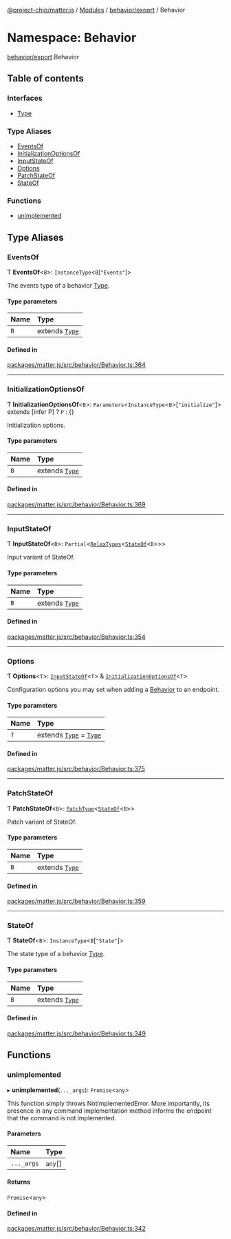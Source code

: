 [@project-chip/matter.js](../README.md) / [Modules](../modules.md) / [behavior/export](behavior_export.md) / Behavior

# Namespace: Behavior

[behavior/export](behavior_export.md).Behavior

## Table of contents

### Interfaces

- [Type](../interfaces/behavior_export.Behavior.Type.md)

### Type Aliases

- [EventsOf](behavior_export.Behavior.md#eventsof)
- [InitializationOptionsOf](behavior_export.Behavior.md#initializationoptionsof)
- [InputStateOf](behavior_export.Behavior.md#inputstateof)
- [Options](behavior_export.Behavior.md#options)
- [PatchStateOf](behavior_export.Behavior.md#patchstateof)
- [StateOf](behavior_export.Behavior.md#stateof)

### Functions

- [unimplemented](behavior_export.Behavior.md#unimplemented)

## Type Aliases

### EventsOf

Ƭ **EventsOf**\<`B`\>: `InstanceType`\<`B`[``"Events"``]\>

The events type of a behavior [Type](../interfaces/behavior_export.Behavior.Type.md).

#### Type parameters

| Name | Type |
| :------ | :------ |
| `B` | extends [`Type`](../interfaces/behavior_export.Behavior.Type.md) |

#### Defined in

[packages/matter.js/src/behavior/Behavior.ts:364](https://github.com/project-chip/matter.js/blob/c0d55745d5279e16fdfaa7d2c564daa31e19c627/packages/matter.js/src/behavior/Behavior.ts#L364)

___

### InitializationOptionsOf

Ƭ **InitializationOptionsOf**\<`B`\>: `Parameters`\<`InstanceType`\<`B`\>[``"initialize"``]\> extends [infer P] ? `P` : {}

Initialization options.

#### Type parameters

| Name | Type |
| :------ | :------ |
| `B` | extends [`Type`](../interfaces/behavior_export.Behavior.Type.md) |

#### Defined in

[packages/matter.js/src/behavior/Behavior.ts:369](https://github.com/project-chip/matter.js/blob/c0d55745d5279e16fdfaa7d2c564daa31e19c627/packages/matter.js/src/behavior/Behavior.ts#L369)

___

### InputStateOf

Ƭ **InputStateOf**\<`B`\>: `Partial`\<[`RelaxTypes`](cluster_export.ClusterType.md#relaxtypes)\<[`StateOf`](behavior_export.Behavior.md#stateof)\<`B`\>\>\>

Input variant of StateOf.

#### Type parameters

| Name | Type |
| :------ | :------ |
| `B` | extends [`Type`](../interfaces/behavior_export.Behavior.Type.md) |

#### Defined in

[packages/matter.js/src/behavior/Behavior.ts:354](https://github.com/project-chip/matter.js/blob/c0d55745d5279e16fdfaa7d2c564daa31e19c627/packages/matter.js/src/behavior/Behavior.ts#L354)

___

### Options

Ƭ **Options**\<`T`\>: [`InputStateOf`](behavior_export.Behavior.md#inputstateof)\<`T`\> & [`InitializationOptionsOf`](behavior_export.Behavior.md#initializationoptionsof)\<`T`\>

Configuration options you may set when adding a [Behavior](../classes/behavior_export.Behavior-1.md) to an endpoint.

#### Type parameters

| Name | Type |
| :------ | :------ |
| `T` | extends [`Type`](../interfaces/behavior_export.Behavior.Type.md) = [`Type`](../interfaces/behavior_export.Behavior.Type.md) |

#### Defined in

[packages/matter.js/src/behavior/Behavior.ts:375](https://github.com/project-chip/matter.js/blob/c0d55745d5279e16fdfaa7d2c564daa31e19c627/packages/matter.js/src/behavior/Behavior.ts#L375)

___

### PatchStateOf

Ƭ **PatchStateOf**\<`B`\>: [`PatchType`](cluster_export.ClusterType.md#patchtype)\<[`StateOf`](behavior_export.Behavior.md#stateof)\<`B`\>\>

Patch variant of StateOf.

#### Type parameters

| Name | Type |
| :------ | :------ |
| `B` | extends [`Type`](../interfaces/behavior_export.Behavior.Type.md) |

#### Defined in

[packages/matter.js/src/behavior/Behavior.ts:359](https://github.com/project-chip/matter.js/blob/c0d55745d5279e16fdfaa7d2c564daa31e19c627/packages/matter.js/src/behavior/Behavior.ts#L359)

___

### StateOf

Ƭ **StateOf**\<`B`\>: `InstanceType`\<`B`[``"State"``]\>

The state type of a behavior [Type](../interfaces/behavior_export.Behavior.Type.md).

#### Type parameters

| Name | Type |
| :------ | :------ |
| `B` | extends [`Type`](../interfaces/behavior_export.Behavior.Type.md) |

#### Defined in

[packages/matter.js/src/behavior/Behavior.ts:349](https://github.com/project-chip/matter.js/blob/c0d55745d5279e16fdfaa7d2c564daa31e19c627/packages/matter.js/src/behavior/Behavior.ts#L349)

## Functions

### unimplemented

▸ **unimplemented**(`..._args`): `Promise`\<`any`\>

This function simply throws NotImplementedError.  More importantly, its presence in any command implementation
method informs the endpoint that the command is not implemented.

#### Parameters

| Name | Type |
| :------ | :------ |
| `..._args` | `any`[] |

#### Returns

`Promise`\<`any`\>

#### Defined in

[packages/matter.js/src/behavior/Behavior.ts:342](https://github.com/project-chip/matter.js/blob/c0d55745d5279e16fdfaa7d2c564daa31e19c627/packages/matter.js/src/behavior/Behavior.ts#L342)
